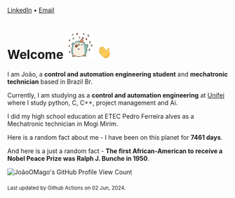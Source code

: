 [LinkedIn](https://www.linkedin.com/in/joão-pedro-gozzoli-b95641301/) &bull;
[Email](joaopedrogozzoli@gmail.com)

# Welcome <img src="happy.gif" height="64px" /> <img src="wave.gif" height="32px" />

I am João, a  **control and automation engineering student** and **mechatronic technician** based in Brazil Br.

Currently, I am studying as a **control and automation engineering** at [Unifei](https://unifei.edu.br) where I study python, C, C++, project management and Ai.

I did my high school education at ETEC Pedro Ferreira alves as a Mechatronic technician in Mogi Mirim.

Here is a random fact about me - I have been on this planet for **7461 days**.

And here is a just a random fact -  **The first African-American to receive a Nobel Peace Prize was Ralph J. Bunche in 1950**.

![JoãoOMago's GitHub Profile View Count](https://komarev.com/ghpvc/?username=JoaoOMago)

<sub>Last updated by Github Actions on 02 Jun, 2024.</sub>
